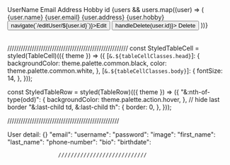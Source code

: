 <!-- blog list  -->
<TableContainer component={Paper}>
        <Table sx={{ minWidth: 700 }} aria-label="customized table">
          <TableHead>
            <TableRow>
              <StyledTableCell>UserName</StyledTableCell>
              <StyledTableCell align="right">Email</StyledTableCell>
              <StyledTableCell align="right">Address</StyledTableCell>
              <StyledTableCell align="right">Hobby</StyledTableCell>
              <StyledTableCell align="right">id</StyledTableCell>
            </TableRow>
          </TableHead>
          <TableBody>
            {users &&
              users.map((user) => (
                <StyledTableRow key={user.id}>
                  <StyledTableCell component="th" scope="row">
                    {user.name}
                  </StyledTableCell>
                  <StyledTableCell align="right">{user.email}</StyledTableCell>
                  <StyledTableCell align="right">
                    {user.address}
                  </StyledTableCell>
                  <StyledTableCell align="right">{user.hobby}</StyledTableCell>
                  <StyledTableCell align="right">
                    <ButtonGroup
                      variant="contained"
                      aria-label="outlined primary button group">
                      <Button style={{marginRight:"5px"}} color="success"
                      onClick={() => navigate(`/editUser/${user.id}`)}>Edit</Button>
                      <Button color='error' onClick={() => handleDelete(user.id)}>
                        Delete
                        </Button>
                    </ButtonGroup>
                  </StyledTableCell>
                </StyledTableRow>
              ))}
          </TableBody>
        </Table>
      </TableContainer>

//////////////////////////////////////////////////////
const StyledTableCell = styled(TableCell)(({ theme }) => ({
  [`&.${tableCellClasses.head}`]: {
    backgroundColor: theme.palette.common.black,
    color: theme.palette.common.white,
  },
  [`&.${tableCellClasses.body}`]: {
    fontSize: 14,
  },
}));

const StyledTableRow = styled(TableRow)(({ theme }) => ({
  "&:nth-of-type(odd)": {
    backgroundColor: theme.palette.action.hover,
  },
  // hide last border
  "&:last-child td, &:last-child th": {
    border: 0,
  },
}));

//////////////////////////////////////////////////

User detail: {}
"email":
"username":
"password":
"image":
"first_name":
"last_name":
"phone-number":
"bio":
"birthdate":

<!-- button group codes -->
<!-- <ButtonGroup
                      variant="contained"
                      aria-label="outlined primary button group"
                    >
                      <Button
                        style={{ marginRight: "5px" }}
                        color="success"
                        onClick={() => navigate(`/editUser/${user.id}`)}
                      >
                        Edit
                      </Button>
                      <Button
                        color="error"
                        onClick={() => handleDelete(user.id)}
                      >
                        Delete
                      </Button>
                    </ButtonGroup> -->


                    ////////////////////////////

